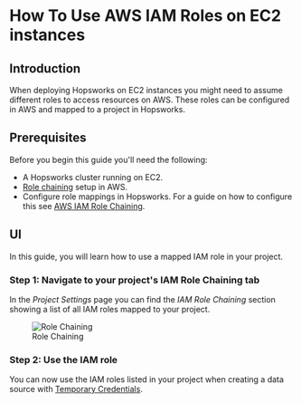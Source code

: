 # How To Use AWS IAM Roles on EC2 instances

## Introduction

When deploying Hopsworks on EC2 instances you might need to assume different roles to access resources on AWS. 
These roles can be configured in AWS and mapped to a project in Hopsworks.

## Prerequisites
Before you begin this guide you'll need the following:

- A Hopsworks cluster running on EC2.
- [Role chaining](https://docs.aws.amazon.com/IAM/latest/UserGuide/id_roles_terms-and-concepts.html#iam-term-role-chaining) setup in AWS.
- Configure role mappings in Hopsworks. For a guide on how to configure this see [AWS IAM Role Chaining](../../../../setup_installation/admin/roleChaining).

## UI
In this guide, you will learn how to use a mapped IAM role in your project.

### Step 1: Navigate to your project's IAM Role Chaining tab

In the _Project Settings_ page you can find the _IAM Role Chaining_ section showing a list of all IAM roles mapped to your project.

<figure>
  <img src="../../../../assets/images/guides/iam_role/project-settings.png" alt="Role Chaining"/>
  <figcaption>Role Chaining</figcaption>
</figure>

### Step 2: Use the IAM role 

You can now use the IAM roles listed in your project when creating a data source with [Temporary Credentials](../../../fs/data_sources/creation/s3/#temporary-credentials).
